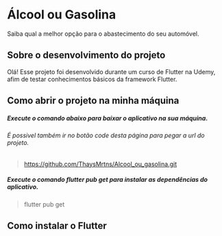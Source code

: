 # Álcool ou Gasolina
Saiba qual a melhor opção para o abastecimento do seu automóvel.

## Sobre o desenvolvimento do projeto
Olá! Esse projeto foi desenvolvido durante um curso de Flutter na Udemy, afim de testar conhecimentos básicos da framework Flutter. 

## Como abrir o projeto na minha máquina
##### Execute o comando abaixo para baixar o aplicativo na sua máquina.
###### É possivel também ir no botão code desta página para pegar a url do projeto.
> https://github.com/ThaysMrtns/Alcool_ou_gasolina.git
##### Execute o comando flutter pub get para instalar as dependências do aplicativo.
> flutter pub get

## Como instalar o Flutter